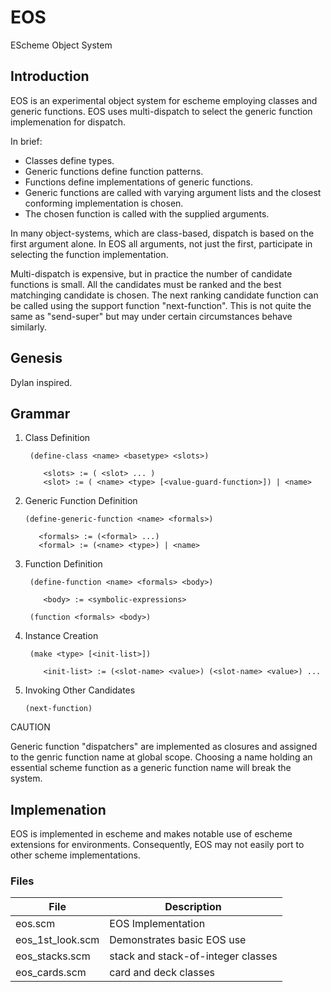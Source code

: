 EOS
===

EScheme Object System

## Introduction

EOS is an experimental object system for escheme employing classes and generic 
functions. EOS uses multi-dispatch to select the generic function implemenation
for dispatch. 

In brief:

+ Classes define types.
+ Generic functions define function patterns.
+ Functions define implementations of generic functions.
+ Generic functions are called with varying argument lists
    and the closest conforming implementation is chosen.
+ The chosen function is called with the supplied arguments.

In many object-systems, which are class-based, dispatch is based on the 
first argument alone. In EOS all arguments, not just the first, participate 
in selecting the function implementation. 

Multi-dispatch is expensive, but in practice the number of candidate functions
is small. All the candidates must be ranked and the best matchinging candidate
is chosen.  The next ranking candidate function can be called using the 
support function "next-function". This is not quite the same as "send-super" 
but may under certain circumstances behave similarly.

## Genesis

Dylan inspired.

## Grammar

1. Class Definition
   ```
    (define-class <name> <basetype> <slots>)
  
       <slots> := ( <slot> ... )
       <slot> := ( <name> <type> [<value-guard-function>]) | <name>
    ```
2. Generic Function Definition
    ```
    (define-generic-function <name> <formals>)

       <formals> := (<formal> ...)
       <formal> := (<name> <type>) | <name>
    ```
3. Function Definition
   ```
    (define-function <name> <formals> <body>)

       <body> := <symbolic-expressions>

    (function <formals> <body>)
   ```
4. Instance Creation
   ```
    (make <type> [<init-list>])

       <init-list> := (<slot-name> <value>) (<slot-name> <value>) ...
   ```
5. Invoking Other Candidates
   ```
   (next-function)
   ```

CAUTION

Generic function "dispatchers" are implemented as closures and assigned to the
genric function name at global scope. Choosing a name holding an essential 
scheme function as a generic function name will break the system.

## Implemenation

EOS is implemented in escheme and makes notable use of escheme extensions 
for environments. Consequently, EOS may not easily port to other scheme
implementations.

### Files

| File | Description |
| ---- | ----------- |
| eos.scm              | EOS Implementation | 
| eos_1st_look.scm     | Demonstrates basic EOS use | 
| eos_stacks.scm       | stack and stack-of-integer classes | 
| eos_cards.scm        | card and deck classes | 
 
